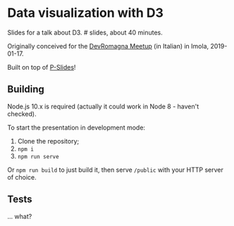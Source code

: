 Data visualization with D3
==========================

Slides for a talk about D3. # slides, about 40 minutes.

Originally conceived for the [DevRomagna Meetup](https://www.meetup.com/it-IT/DevRomagna/) (in Italian) in Imola, 2019-01-17.

Built on top of [P-Slides](https://github.com/MaxArt2501/p-slides)!

## Building

Node.js 10.x is required (actually it could work in Node 8 - haven't checked).

To start the presentation in development mode:

1. Clone the repository;
2. `npm i`
3. `npm run serve`

Or `npm run build` to just build it, then serve `/public` with your HTTP server of choice.

## Tests

... what?
